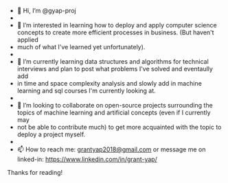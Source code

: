- 👋 Hi, I’m @gyap-proj
- 
- 👀 I’m interested in learning how to deploy and apply computer science concepts to create more efficient processes in business. (But haven't applied
- much of what I've learned yet unfortunately).
- 
- 🌱 I’m currently learning data structures and algorithms for technical interviews and plan to post what problems I've solved and eventaully add 
- in time and space complexity analysis and slowly add in machine learning and sql courses I'm currently looking at.
- 
- 💞️ I’m looking to collaborate on open-source projects surrounding the topics of machine learning and artificial concepts (even if I currently may 
- not be able to contribute much) to get more acquainted with the topic to deploy a project myself.
- 
- 📫 How to reach me: grantyap2018@gmail.com or message me on linked-in: https://www.linkedin.com/in/grant-yap/

Thanks for reading!

<!---
gyap-proj/gyap-proj is a ✨ special ✨ repository because its `README.md` (this file) appears on your GitHub profile.
You can click the Preview link to take a look at your changes.
--->
